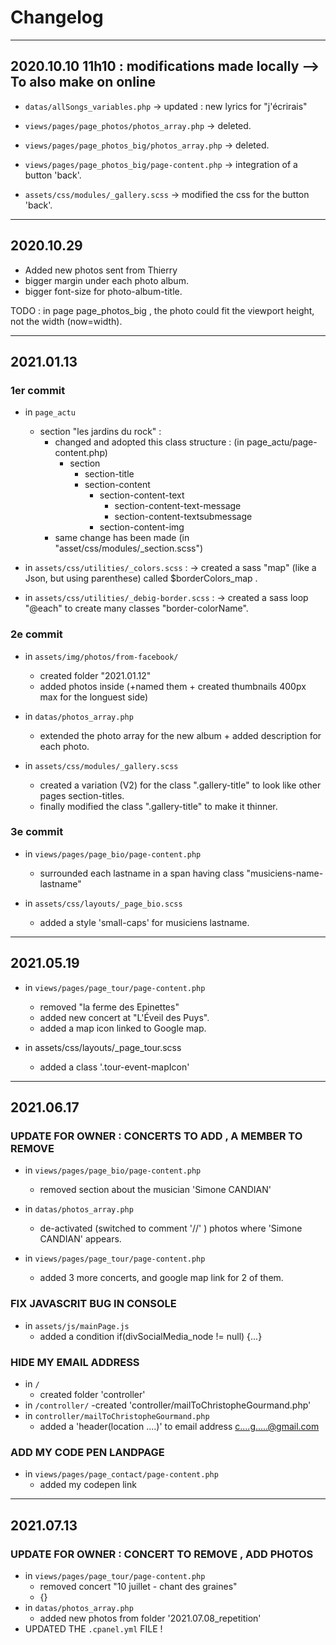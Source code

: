 
# Changelog

---

## 2020.10.10 11h10 :   modifications made locally --> To also make on online

- `datas/allSongs_variables.php`
-> updated : new lyrics for "j'écrirais"

- `views/pages/page_photos/photos_array.php`
-> deleted.

- `views/pages/page_photos_big/photos_array.php`
-> deleted.

- `views/pages/page_photos_big/page-content.php`
-> integration of a button 'back'.

- `assets/css/modules/_gallery.scss`
-> modified the css for the button 'back'.

---

## 2020.10.29

- Added new photos sent from Thierry
- bigger margin under each photo album.
- bigger font-size for photo-album-title.

TODO : in page page_photos_big ,  the photo could fit the viewport height, not the width (now=width).

---

## 2021.01.13

### 1er commit

- in `page_actu`
  - section "les jardins du rock" :
    - changed and adopted this class structure : (in page_actu/page-content.php)
      - section
        - section-title
        - section-content
          - section-content-text
            - section-content-text-message
            - section-content-textsubmessage
          - section-content-img
    - same change has been made (in "asset/css/modules/_section.scss")

- in `assets/css/utilities/_colors.scss` :
-> created a sass "map" (like a Json, but using parenthese) called $borderColors_map .

- in `assets/css/utilities/_debig-border.scss` :
-> created a sass loop "@each" to create many classes "border-colorName".

### 2e commit

- in  `assets/img/photos/from-facebook/`
  - created folder "2021.01.12"
  - added photos inside (+named them + created thumbnails 400px max for the longuest side)

- in  `datas/photos_array.php`
  - extended the photo array for the new album + added description for each photo.

- in  `assets/css/modules/_gallery.scss`
  - created a variation (V2) for the class ".gallery-title" to look like other pages section-titles.
  - finally modified the class ".gallery-title" to make it thinner.

### 3e commit

- in   `views/pages/page_bio/page-content.php`
  - surrounded each lastname in a  span having class "musiciens-name-lastname"

- in   `assets/css/layouts/_page_bio.scss`
  - added a style 'small-caps' for musiciens lastname.

---

## 2021.05.19

- in `views/pages/page_tour/page-content.php`
  - removed "la ferme des Epinettes"
  - added new concert at "L'Éveil des Puys".
  - added a map icon linked to Google map.
  
- in assets/css/layouts/_page_tour.scss
  - added a class '.tour-event-mapIcon'

---

## 2021.06.17

### UPDATE FOR OWNER :  CONCERTS TO ADD , A MEMBER TO REMOVE

- in `views/pages/page_bio/page-content.php`
  - removed section about the musician 'Simone CANDIAN'
- in `datas/photos_array.php`
  - de-activated (switched to comment '//' ) photos where 'Simone CANDIAN' appears.

- in `views/pages/page_tour/page-content.php`
  - added 3 more concerts, and google map link for 2 of them.

### FIX JAVASCRIT BUG IN CONSOLE

- in `assets/js/mainPage.js`
  - added a condition if(divSocialMedia_node != null) {...}

### HIDE MY EMAIL ADDRESS

- in `/`
  - created folder 'controller'
- in `/controller/`
  -created 'controller/mailToChristopheGourmand.php'
- in `controller/mailToChristopheGourmand.php`
  - added a 'header(location ....)' to email address c....g.....@gmail.com

### ADD MY CODE PEN LANDPAGE

- in `views/pages/page_contact/page-content.php`
  - added my codepen link

---

## 2021.07.13

### UPDATE FOR OWNER : CONCERT TO REMOVE , ADD PHOTOS

- in `views/pages/page_tour/page-content.php`
  - removed concert "10 juillet - chant des graines"
  - {}
- in `datas/photos_array.php`
  - added new photos from folder '2021.07.08_repetition'
- UPDATED THE `.cpanel.yml` FILE !